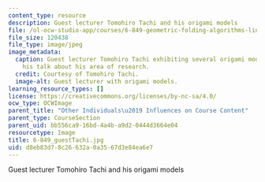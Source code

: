 ```yaml
---
content_type: resource
description: Guest lecturer Tomohiro Tachi and his origami models
file: /ol-ocw-studio-app/courses/6-849-geometric-folding-algorithms-linkages-origami-polyhedra-fall-2012/d8eb83d78c26632a0a3567d3e84ea6e7_6-849_guestTachi.JPG
file_size: 120438
file_type: image/jpeg
image_metadata:
  caption: Guest lecturer Tomohiro Tachi exhibiting several origami models during
    his talk about his area of research.
  credit: Courtesy of Tomohiro Tachi.
  image-alt: Guest lecturer with origami models.
learning_resource_types: []
license: https://creativecommons.org/licenses/by-nc-sa/4.0/
ocw_type: OCWImage
parent_title: "Other Individuals\u2019 Influences on Course Content"
parent_type: CourseSection
parent_uid: bb556ca9-16bd-4a4b-a9d2-0444d3664e04
resourcetype: Image
title: 6-849_guestTachi.jpg
uid: d8eb83d7-8c26-632a-0a35-67d3e84ea6e7
---
```

Guest lecturer Tomohiro Tachi and his origami models